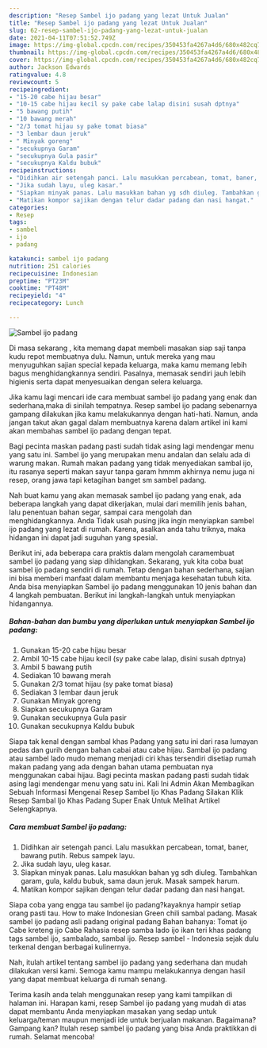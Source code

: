 ```yaml
---
description: "Resep Sambel ijo padang yang lezat Untuk Jualan"
title: "Resep Sambel ijo padang yang lezat Untuk Jualan"
slug: 62-resep-sambel-ijo-padang-yang-lezat-untuk-jualan
date: 2021-04-11T07:51:52.749Z
image: https://img-global.cpcdn.com/recipes/350453fa4267a4d6/680x482cq70/sambel-ijo-padang-foto-resep-utama.jpg
thumbnail: https://img-global.cpcdn.com/recipes/350453fa4267a4d6/680x482cq70/sambel-ijo-padang-foto-resep-utama.jpg
cover: https://img-global.cpcdn.com/recipes/350453fa4267a4d6/680x482cq70/sambel-ijo-padang-foto-resep-utama.jpg
author: Jackson Edwards
ratingvalue: 4.8
reviewcount: 5
recipeingredient:
- "15-20 cabe hijau besar"
- "10-15 cabe hijau kecil sy pake cabe lalap disini susah dptnya"
- "5 bawang putih"
- "10 bawang merah"
- "2/3 tomat hijau sy pake tomat biasa"
- "3 lembar daun jeruk"
- " Minyak goreng"
- "secukupnya Garam"
- "secukupnya Gula pasir"
- "secukupnya Kaldu bubuk"
recipeinstructions:
- "Didihkan air setengah panci. Lalu masukkan percabean, tomat, baner, bawang putih. Rebus sampek layu."
- "Jika sudah layu, uleg kasar."
- "Siapkan minyak panas. Lalu masukkan bahan yg sdh diuleg. Tambahkan garam, gula, kaldu bubuk, sama daun jeruk. Masak sampek harum."
- "Matikan kompor sajikan dengan telur dadar padang dan nasi hangat."
categories:
- Resep
tags:
- sambel
- ijo
- padang

katakunci: sambel ijo padang 
nutrition: 251 calories
recipecuisine: Indonesian
preptime: "PT23M"
cooktime: "PT48M"
recipeyield: "4"
recipecategory: Lunch

---
```



![Sambel ijo padang](https://img-global.cpcdn.com/recipes/350453fa4267a4d6/680x482cq70/sambel-ijo-padang-foto-resep-utama.jpg)

Di masa  sekarang , kita memang dapat membeli masakan siap saji tanpa kudu repot membuatnya dulu. Namun, untuk mereka yang mau menyuguhkan sajian special kepada keluarga, maka kamu memang lebih bagus menghidangkannya sendiri. Pasalnya, memasak sendiri jauh lebih higienis serta dapat menyesuaikan dengan selera keluarga.

Jika kamu lagi mencari ide cara membuat sambel ijo padang yang enak dan sederhana,maka di sinilah tempatnya. Resep sambel ijo padang  sebenarnya gampang dilakukan jika kamu melakukannya dengan hati-hati. Namun, anda jangan takut akan gagal dalam membuatnya 
karena dalam artikel ini kami akan membahas sambel ijo padang dengan tepat.  

Bagi pecinta maskan padang pasti sudah tidak asing lagi mendengar menu yang satu ini. Sambel ijo yang merupakan menu andalan dan selalu ada di warung makan. Rumah makan padang yang tidak menyediakan sambal ijo, itu rasanya seperti makan sayur tanpa garam hmmm akhirnya nemu juga ni resep, orang jawa tapi ketagihan banget sm sambel padang.

Nah buat kamu yang akan memasak sambel ijo padang yang enak, ada beberapa langkah yang dapat dikerjakan, mulai dari memilih jenis bahan, lalu penentuan bahan segar, sampai cara mengolah dan menghidangkannya. Anda Tidak usah pusing jika ingin menyiapkan sambel ijo padang yang lezat di rumah. Karena, asalkan anda  tahu triknya, maka hidangan ini dapat jadi suguhan yang spesial.

Berikut ini, ada beberapa cara praktis  dalam mengolah caramembuat sambel ijo padang yang siap dihidangkan. Sekarang, yuk kita coba buat sambel ijo padang sendiri di rumah. Tetap dengan bahan sederhana, sajian ini bisa memberi manfaat dalam membantu menjaga kesehatan tubuh kita. Anda bisa menyiapkan Sambel ijo padang menggunakan 10 jenis bahan dan 4 langkah pembuatan. Berikut ini langkah-langkah untuk menyiapkan hidangannya.

<!--inarticleads1-->

##### Bahan-bahan dan bumbu yang diperlukan untuk menyiapkan Sambel ijo padang:

1. Gunakan 15-20 cabe hijau besar
1. Ambil 10-15 cabe hijau kecil (sy pake cabe lalap, disini susah dptnya)
1. Ambil 5 bawang putih
1. Sediakan 10 bawang merah
1. Gunakan 2/3 tomat hijau (sy pake tomat biasa)
1. Sediakan 3 lembar daun jeruk
1. Gunakan  Minyak goreng
1. Siapkan secukupnya Garam
1. Gunakan secukupnya Gula pasir
1. Gunakan secukupnya Kaldu bubuk


Siapa tak kenal dengan sambal khas Padang yang satu ini dari rasa lumayan pedas dan gurih dengan bahan cabai atau cabe hijau. Sambal ijo padang atau sambel lado mudo memang menjadi ciri khas tersendiri disetiap rumah makan padang yang ada dengan bahan utama pembuatan nya menggunakan cabai hijau. Bagi pecinta maskan padang pasti sudah tidak asing lagi mendengar menu yang satu ini. Kali Ini Admin Akan Membagikan Sebuah Informasi Mengenai Resep Sambel Ijo Khas Padang Silakan Klik Resep Sambal Ijo Khas Padang Super Enak Untuk Melihat Artikel Selengkapnya. 

<!--inarticleads2-->

##### Cara membuat Sambel ijo padang:

1. Didihkan air setengah panci. Lalu masukkan percabean, tomat, baner, bawang putih. Rebus sampek layu.
1. Jika sudah layu, uleg kasar.
1. Siapkan minyak panas. Lalu masukkan bahan yg sdh diuleg. Tambahkan garam, gula, kaldu bubuk, sama daun jeruk. Masak sampek harum.
1. Matikan kompor sajikan dengan telur dadar padang dan nasi hangat.


Siapa coba yang engga tau sambel ijo padang?kayaknya hampir setiap orang pasti tau. How to make Indonesian Green chili sambal padang. Masak sambel ijo padang asli padang original padang Bahan bahanya: Tomat ijo Cabe kreteng ijo Cabe Rahasia resep samba lado ijo ikan teri khas padang tags sambel ijo, sambalado, sambal ijo. Resep sambel - Indonesia sejak dulu terkenal dengan berbagai kulinernya. 

Nah, itulah artikel tentang  sambel ijo padang  yang sederhana dan mudah dilakukan versi kami. Semoga kamu mampu melakukannya dengan hasil yang dapat membuat keluarga di rumah senang. 

Terima kasih anda telah menggunakan resep yang kami tampilkan di halaman ini. Harapan kami, resep  Sambel ijo padang yang mudah di atas dapat membantu Anda menyiapkan masakan yang sedap untuk keluarga/teman maupun menjadi ide untuk berjualan makanan. Bagaimana? Gampang kan? Itulah resep sambel ijo padang yang bisa Anda praktikkan di rumah. Selamat mencoba!

